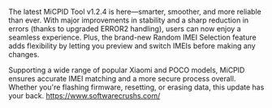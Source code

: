 The latest MiCPID Tool v1.2.4 is here—smarter, smoother, and more reliable than ever. With major improvements in stability and a sharp reduction in errors (thanks to upgraded ERROR2 handling), users can now enjoy a seamless experience. Plus, the brand-new Random IMEI Selection feature adds flexibility by letting you preview and switch IMEIs before making any changes.

Supporting a wide range of popular Xiaomi and POCO models, MiCPID ensures accurate IMEI matching and a more secure process overall. Whether you're flashing firmware, resetting, or erasing data, this update has your back.
https://www.softwarecrushs.com/
